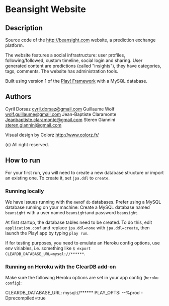 Beansight Website
=================

Description
-----------

Source code of the http://beansight.com website, a prediction exchange platform.

The website features a social infrastructure: user profiles, following/followed, custom timeline, social login and sharing. User generated content are predictions (called "insights"), they have categories, tags, comments. The website has administration tools.

Built using version 1 of the [Play! Framework](http://www.playframework.com/documentation/1.2.7/home) with a MySQL database.


Authors
-------

Cyril Dorsaz <cyril.dorsaz@gmail.com>
Guillaume Wolf <wolf.guillaume@gmail.com>
Jean-Baptiste Claramonte <Jeanbaptiste.claramonte@gmail.com>
Steren Giannini <steren.giannini@gmail.com>

Visual design by Colorz <http://www.colorz.fr/>

(c) All right reserved.


How to run
----------

For your first run, you will need to create a new database structure or import an existing one. To create it, set `jpa.ddl` to `create`.

### Running locally

We have issues running with the `mem`of `db` databases. Prefer using a MySQL database running on your machine: Create a MySQL database named `beansight` with a user named `beansight`and password `beansight`.

At first startup, the database tables need to be created. To do this, edit `application.conf` and replace `jpa.ddl=none` with `jpa.ddl=create`, then launch the Play! app by typing `play run`.

If for testing purposes, you need to emulate an Heroku config options, use env viriables, i.e. something like `$ export CLEARDB_DATABASE_URL=mysql://******`.

### Running on Heroku with the ClearDB add-on

Make sure the following Heroku options are set in your app config (`heroku config`):

  CLEARDB_DATABASE_URL: mysql://******
  PLAY_OPTS: --%prod -Dprecompiled=true
